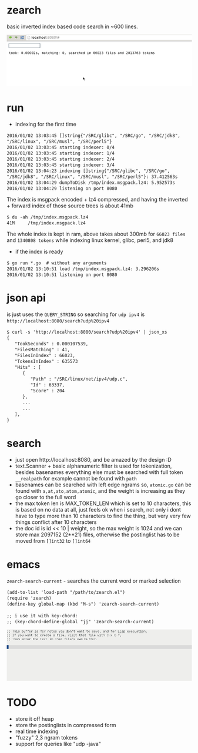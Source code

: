 # zearch

basic inverted index based code search in ~600 lines.

![screenshot](https://raw.githubusercontent.com/jackdoe/zearch/master/screenshot.gif)


# run

* indexing for the first time

```
2016/01/02 13:03:45 []string{"/SRC/glibc", "/SRC/go", "/SRC/jdk8", "/SRC/linux", "/SRC/musl", "/SRC/perl5"}
2016/01/02 13:03:45 starting indexer: 0/4
2016/01/02 13:03:45 starting indexer: 1/4
2016/01/02 13:03:45 starting indexer: 2/4
2016/01/02 13:03:45 starting indexer: 3/4
2016/01/02 13:04:23 indexing []string{"/SRC/glibc", "/SRC/go", "/SRC/jdk8", "/SRC/linux", "/SRC/musl", "/SRC/perl5"}: 37.412563s
2016/01/02 13:04:29 dumpToDisk /tmp/index.msgpack.lz4: 5.952573s
2016/01/02 13:04:29 listening on port 8080
```

The index is msgpack encoded + lz4 compressed, and having the inverted + forward index of those source trees is about 41mb

```
$ du -ah /tmp/index.msgpack.lz4
41M     /tmp/index.msgpack.lz4
```

The whole index is kept in ram, above takes about 300mb for `66023 files` and `1340808 tokens` while indexing linux kernel, glibc, perl5, and jdk8

* if the index is ready

```
$ go run *.go  # without any arguments
2016/01/02 13:10:51 load /tmp/index.msgpack.lz4: 3.296206s
2016/01/02 13:10:51 listening on port 8080
```

# json api

is just uses the `QUERY_STRING` so searching for `udp ipv4` is `http://localhost:8080/search?udp%20ipv4`

```
$ curl -s 'http://localhost:8080/search?udp%20ipv4' | json_xs
{
   "TookSeconds" : 0.000107539,
   "FilesMatching" : 41,
   "FilesInIndex" : 66023,
   "TokensInIndex" : 635573
   "Hits" : [
      {
         "Path" : "/SRC/linux/net/ipv4/udp.c",
         "Id" : 63337,
         "Score" : 204
      },
      ...
      ...
   ],
}
```

# search

* just open http://localhost:8080, and be amazed by the design :D
* text.Scanner + basic alphanumeric filter is used for tokenization, besides basenames everything else must be searched with full token `__realpath` for example cannot be found with `path`
* basenames can be searched with left edge ngrams so, `atomic.go` can be found with `a,at,ato,atom,atomic`, and the weight is increasing as they go closer to the full word
* the max token len is MAX_TOKEN_LEN which is set to 10 characters, this is based on no data at all, just feels ok when i search, not only i dont have to type more than 10 characters to find the thing, but very very few things conflict after 10 characters
* the doc id is id << 10 | weight, so the max weight is 1024 and we can store max 2097152 (2**21) files, otherwise the postinglist has to be moved from `[]int32` to `[]int64`

# emacs

`zearch-search-current` - searches the current word or marked selection

```
(add-to-list 'load-path "/path/to/zearch.el")
(require 'zearch)
(define-key global-map (kbd "M-s") 'zearch-search-current)

;; i use it with key-chord:
;; (key-chord-define-global "jj" 'zearch-search-current)
```

![screenshot](https://raw.githubusercontent.com/jackdoe/zearch/master/screenshot-emacs.gif)

# TODO

* store it off heap
* store the postinglists in compressed form
* real time indexing
* "fuzzy" 2,3 ngram tokens
* support for queries like "udp -java"
